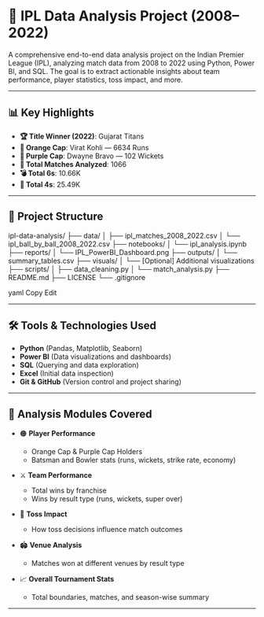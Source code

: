 # 🏏 IPL Data Analysis Project (2008–2022)

A comprehensive end-to-end data analysis project on the Indian Premier League (IPL), analyzing match data from 2008 to 2022 using Python, Power BI, and SQL. The goal is to extract actionable insights about team performance, player statistics, toss impact, and more.

---

## 📊 Key Highlights

- **🏆 Title Winner (2022)**: Gujarat Titans  
- **🧡 Orange Cap**: Virat Kohli — 6634 Runs  
- **💜 Purple Cap**: Dwayne Bravo — 102 Wickets  
- **📅 Total Matches Analyzed**: 1066  
- **💣 Total 6s**: 10.66K  
- **🏏 Total 4s**: 25.49K  

---

## 📁 Project Structure

ipl-data-analysis/
├── data/
│ ├── ipl_matches_2008_2022.csv
│ └── ipl_ball_by_ball_2008_2022.csv
├── notebooks/
│ └── ipl_analysis.ipynb
├── reports/
│ └── IPL_PowerBI_Dashboard.png
├── outputs/
│ └── summary_tables.csv
├── visuals/
│ └── [Optional] Additional visualizations
├── scripts/
│ ├── data_cleaning.py
│ └── match_analysis.py
├── README.md
├── LICENSE
└── .gitignore

yaml
Copy
Edit

---

## 🛠 Tools & Technologies Used

- **Python** (Pandas, Matplotlib, Seaborn)
- **Power BI** (Data visualizations and dashboards)
- **SQL** (Querying and data exploration)
- **Excel** (Initial data inspection)
- **Git & GitHub** (Version control and project sharing)

---

## 📌 Analysis Modules Covered

- 🟠 **Player Performance**  
  - Orange Cap & Purple Cap Holders  
  - Batsman and Bowler stats (runs, wickets, strike rate, economy)

- ⚔️ **Team Performance**  
  - Total wins by franchise  
  - Wins by result type (runs, wickets, super over)

- 🎲 **Toss Impact**  
  - How toss decisions influence match outcomes

- 🏟️ **Venue Analysis**  
  - Matches won at different venues by result type

- 📈 **Overall Tournament Stats**  
  - Total boundaries, matches, and season-wise summary

---




